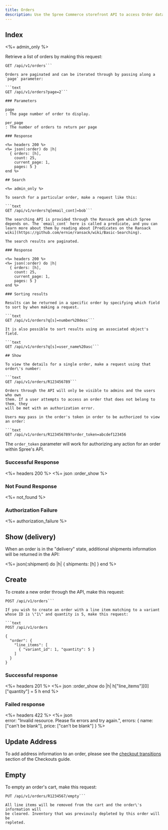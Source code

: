 ```yaml
---
title: Orders
description: Use the Spree Commerce storefront API to access Order data.
---
```


## Index

<%= admin_only %>

Retrieve a list of orders by making this request:

```text
GET /api/v1/orders```

Orders are paginated and can be iterated through by passing along a `page` parameter:

```text
GET /api/v1/orders?page=2```

### Parameters

page
: The page number of order to display.

per_page
: The number of orders to return per page

### Response

<%= headers 200 %>
<%= json(:order) do |h|
  { orders: [h],
    count: 25,
    current_page: 1,
    pages: 5 }
end %>

## Search

<%= admin_only %>

To search for a particular order, make a request like this:

```text
GET /api/v1/orders?q[email_cont]=bob```

The searching API is provided through the Ransack gem which Spree depends on. The `email_cont` here is called a predicate, and you can learn more about them by reading about [Predicates on the Ransack wiki](https://github.com/ernie/ransack/wiki/Basic-Searching).

The search results are paginated.

### Response

<%= headers 200 %>
<%= json(:order) do |h|
  { orders: [h],
    count: 25,
    current_page: 1,
    pages: 5 }
end %>

### Sorting results

Results can be returned in a specific order by specifying which field to sort by when making a request.

```text
GET /api/v1/orders?q[s]=number%20desc```

It is also possible to sort results using an associated object's field.

```text
GET /api/v1/orders?q[s]=user_name%20asc```

## Show

To view the details for a single order, make a request using that order\'s number:

```text
GET /api/v1/orders/R123456789```

Orders through the API will only be visible to admins and the users who own
them. If a user attempts to access an order that does not belong to them, they
will be met with an authorization error.

Users may pass in the order's token in order to be authorized to view an order:

```text
GET /api/v1/orders/R123456789?order_token=abcdef123456
```

The `order_token` parameter will work for authorizing any action for an order within Spree's API.

### Successful Response

<%= headers 200 %>
<%= json :order_show %>

### Not Found Response

<%= not_found %>

### Authorization Failure

<%= authorization_failure %>

## Show (delivery)

When an order is in the "delivery" state, additional shipments information will be returned in the API:

<%= json(:shipment) do |h|
 { shipments: [h] }
end %>

## Create

To create a new order through the API, make this request:

```text
POST /api/v1/orders```

If you wish to create an order with a line item matching to a variant whose ID is \"1\" and quantity is 5, make this request:

```text
POST /api/v1/orders

{
  "order": {
    "line_items": [
      { "variant_id": 1, "quantity": 5 }
    ]
  }
}
```

### Successful response

<%= headers 201 %>
<%= json :order_show do |h|
  h["line_items"][0]["quantity"] = 5
  h
end %>

### Failed response

<%= headers 422 %>
<%= json \
  error: "Invalid resource. Please fix errors and try again.",
  errors: {
    name: ["can't be blank"],
    price: ["can't be blank"]
  }
%>

## Update Address

To add address information to an order, please see the [checkout transitions](checkouts#checkout-transitions) section of the Checkouts guide.

## Empty

To empty an order\'s cart, make this request:

```text
PUT /api/v1/orders/R1234567/empty```

All line items will be removed from the cart and the order\'s information will
be cleared. Inventory that was previously depleted by this order will be
repleted.
